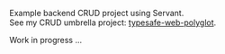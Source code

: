 Example backend CRUD project using Servant.  
See my CRUD umbrella project:  [typesafe-web-polyglot](https://github.com/rpeszek/typesafe-web-polyglot.git).

Work in progress ...
